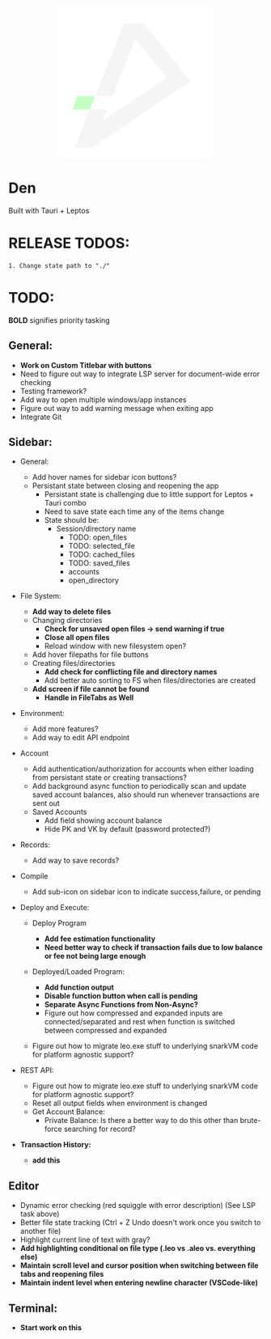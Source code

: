 <p align="center"> 
    <img alt="den" width="300" src="./src-tauri/icons/den.png">
</p>

# Den

Built with Tauri + Leptos

# RELEASE TODOS:
    1. Change state path to "./"

# TODO:

**BOLD** signifies priority tasking

## General:
- **Work on Custom Titlebar with buttons**
- Need to figure out way to integrate LSP server for document-wide error checking
- Testing framework?
- Add way to open multiple windows/app instances
- Figure out way to add warning message when exiting app
- Integrate Git

## Sidebar:
- General:
    - Add hover names for sidebar icon buttons?
    - Persistant state between closing and reopening the app
        - Persistant state is challenging due to little support for Leptos + Tauri combo
        - Need to save state each time any of the items change
        - State should be:
            - Session/directory name
                - TODO: open_files
                - TODO: selected_file
                - TODO: cached_files
                - TODO: saved_files
                - accounts
                - open_directory
- File System:
    - **Add way to delete files**
    - Changing directories
        - **Check for unsaved open files -> send warning if true**
        - **Close all open files**
        - Reload window with new filesystem open?
    - Add hover filepaths for file buttons
    - Creating files/directories
        - **Add check for conflicting file and directory names**
        - Add better auto sorting to FS when files/directories are created
    - **Add screen if file cannot be found**
        - **Handle in FileTabs as Well**

- Environment:
    - Add more features?
    - Add way to edit API endpoint
- Account
    - Add authentication/authorization for accounts when either loading from persistant state or creating transactions?
    - Add background async function to periodically scan and update saved account balances, also should run whenever transactions are sent out
    - Saved Accounts
        - Add field showing account balance
        - Hide PK and VK by default (password protected?)
- Records:
    - Add way to save records?
- Compile
    - Add sub-icon on sidebar icon to indicate success,failure, or pending
- Deploy and Execute:
    - Deploy Program
        - **Add fee estimation functionality**
        - **Need better way to check if transaction fails due to low balance or fee not being large enough**
    - Deployed/Loaded Program:
        - **Add function output**
        - **Disable function button when call is pending**
        - **Separate Async Functions from Non-Async?**
        - Figure out how compressed and expanded inputs are connected/separated and rest when function is switched between compressed and expanded

    - Figure out how to migrate leo.exe stuff to underlying snarkVM code for platform agnostic support?
- REST API:
    - Figure out how to migrate leo.exe stuff to underlying snarkVM code for platform agnostic support?
    - Reset all output fields when environment is changed
    - Get Account Balance:
        - Private Balance: Is there a better way to do this other than brute-force searching for record?

- **Transaction History:**
    - **add this**

## Editor
- Dynamic error checking (red squiggle with error description) (See LSP task above)
- Better file state tracking (Ctrl + Z Undo doesn't work once you switch to another file)
- Highlight current line of text with gray?
- **Add highlighting conditional on file type (.leo vs .aleo vs. everything else)**
- **Maintain scroll level and cursor position when switching between file tabs and reopening files**
- **Maintain indent level when entering newline character (VSCode-like)**

## Terminal:
- **Start work on this**




